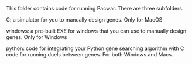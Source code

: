 This folder contains code for running Pacwar. There are three subfolders.

C: a simulator for you to manually design genes. Only for MacOS

windows: a pre-built EXE for windows that you can use to manually design genes. Only for Windows

python: code for integrating your Python gene searching algorithm with  C code for running duels between genes. For both Windows and Macs.